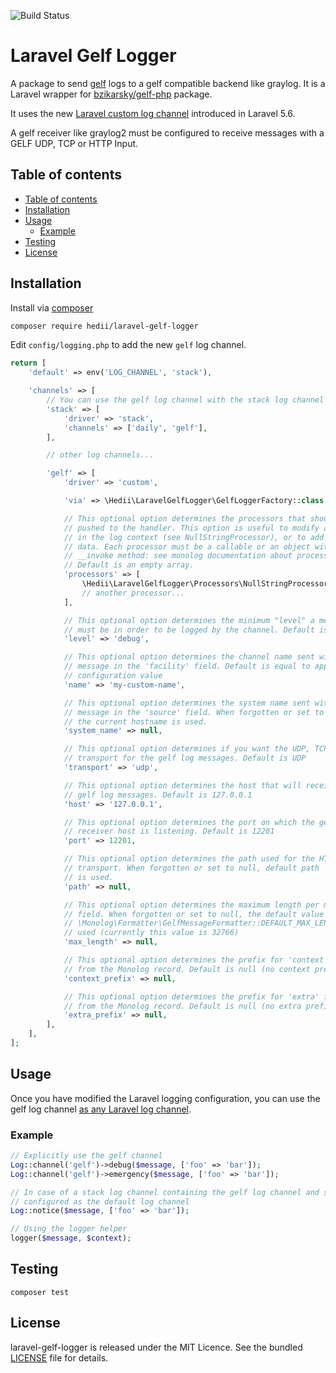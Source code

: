 ![Build Status](https://github.com/hedii/laravel-gelf-logger/workflows/build/badge.svg)

# Laravel Gelf Logger

A package to send [gelf](http://docs.graylog.org/en/2.1/pages/gelf.html) logs to a gelf compatible backend like graylog. It is a Laravel wrapper for [bzikarsky/gelf-php](https://github.com/bzikarsky/gelf-php) package.

It uses the new [Laravel custom log channel](https://laravel.com/docs/master/logging) introduced in Laravel 5.6.

A gelf receiver like graylog2 must be configured to receive messages with a GELF UDP, TCP or HTTP Input.

## Table of contents

- [Table of contents](#table-of-contents)
- [Installation](#installation)
- [Usage](#usage)
  - [Example](#example)
- [Testing](#testing)
- [License](#license)

## Installation

Install via [composer](https://getcomposer.org/doc/00-intro.md)

```sh
composer require hedii/laravel-gelf-logger
```

Edit `config/logging.php` to add the new `gelf` log channel.

```php
return [
    'default' => env('LOG_CHANNEL', 'stack'),

    'channels' => [
        // You can use the gelf log channel with the stack log channel
        'stack' => [
            'driver' => 'stack',
            'channels' => ['daily', 'gelf'],
        ],

        // other log channels...

        'gelf' => [
            'driver' => 'custom',

            'via' => \Hedii\LaravelGelfLogger\GelfLoggerFactory::class,

            // This optional option determines the processors that should be
            // pushed to the handler. This option is useful to modify a field
            // in the log context (see NullStringProcessor), or to add extra
            // data. Each processor must be a callable or an object with an
            // __invoke method: see monolog documentation about processors.
            // Default is an empty array.
            'processors' => [
                \Hedii\LaravelGelfLogger\Processors\NullStringProcessor::class,
                // another processor...
            ],

            // This optional option determines the minimum "level" a message
            // must be in order to be logged by the channel. Default is 'debug'
            'level' => 'debug',

            // This optional option determines the channel name sent with the
            // message in the 'facility' field. Default is equal to app.env
            // configuration value
            'name' => 'my-custom-name',

            // This optional option determines the system name sent with the
            // message in the 'source' field. When forgotten or set to null,
            // the current hostname is used.
            'system_name' => null,

            // This optional option determines if you want the UDP, TCP or HTTP
            // transport for the gelf log messages. Default is UDP
            'transport' => 'udp',

            // This optional option determines the host that will receive the
            // gelf log messages. Default is 127.0.0.1
            'host' => '127.0.0.1',

            // This optional option determines the port on which the gelf
            // receiver host is listening. Default is 12201
            'port' => 12201,

            // This optional option determines the path used for the HTTP
            // transport. When forgotten or set to null, default path '/gelf'
            // is used.
            'path' => null,

            // This optional option determines the maximum length per message
            // field. When forgotten or set to null, the default value of 
            // \Monolog\Formatter\GelfMessageFormatter::DEFAULT_MAX_LENGTH is
            // used (currently this value is 32766)
            'max_length' => null,

            // This optional option determines the prefix for 'context' fields
            // from the Monolog record. Default is null (no context prefix)
            'context_prefix' => null,

            // This optional option determines the prefix for 'extra' fields
            // from the Monolog record. Default is null (no extra prefix)
            'extra_prefix' => null,
        ],
    ],
];
```

## Usage

Once you have modified the Laravel logging configuration, you can use the gelf log channel [as any Laravel log channel](https://laravel.com/docs/master/logging#writing-log-messages).

### Example

```php
// Explicitly use the gelf channel
Log::channel('gelf')->debug($message, ['foo' => 'bar']);
Log::channel('gelf')->emergency($message, ['foo' => 'bar']);

// In case of a stack log channel containing the gelf log channel and stack
// configured as the default log channel
Log::notice($message, ['foo' => 'bar']);

// Using the logger helper
logger($message, $context);
```

## Testing

```
composer test
```

## License

laravel-gelf-logger is released under the MIT Licence. See the bundled [LICENSE](https://github.com/hedii/laravel-gelf-logger/blob/master/LICENSE.md) file for details.
